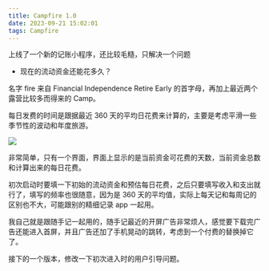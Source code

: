 ```yaml
---
title: Campfire 1.0
date: 2023-09-21 15:02:01
tags: Campfire
---
```


上线了一个新的记账小程序，还比较毛糙，只解决一个问题
* 现在的流动资金还能花多久？

名字 fire 来自 Financial Independence Retire Early 的首字母，再加上最近两个露营比较多而得来的 Camp。

每日发费的时间是跟据最近 360 天的平均日花费来计算的，主要是考虑平滑一些季节性的波动和年度旅游。

![](campfire.png)

非常简单，只有一个界面，界面上显示的是当前资金可花费的天数，当前资金总数和计算出来的每日花费。

初次启动时要填一下初始的流动资金和预估每日花费，之后只要填写收入和支出就行了，填写的频率也很随意，因为是 360 天的平均值，实际上每天记和每周记的区别也不大，可能跟别的精细记录 app 一起用。

我自己就是跟随手记一起用的，随手记最近的开屏广告非常烦人，感觉要下载完广告还能进入首屏，并且广告还加了手机晃动的跳转，考虑到一个付费的替换掉它了。

接下的一个版本，修改一下初次进入时的用户引导问题。
